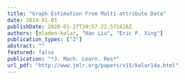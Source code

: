 ```yaml
---
title: "Graph Estimation From Multi-attribute Data"
date: 2014-01-01
publishDate: 2020-01-27T20:57:22.571816Z
authors: [mladen-kolar, "Han Liu", "Eric P. Xing"]
publication_types: ["2"]
abstract: ""
featured: false
publication: "*J. Mach. Learn. Res*"
url_pdf: "http://www.jmlr.org/papers/v15/kolar14a.html"
---
```

